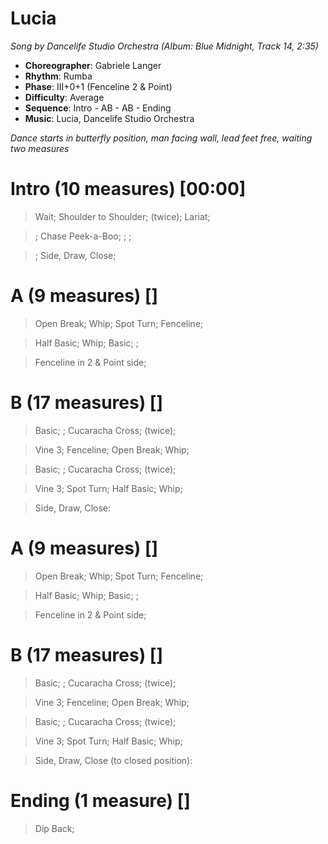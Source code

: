 # Lucia
*Song by Dancelife Studio Orchestra (Album: Blue Midnight, Track 14, 2:35)*

* **Choreographer**: Gabriele Langer
* **Rhythm**: Rumba
* **Phase**: III+0+1 (Fenceline 2 & Point)
* **Difficulty**: Average
* **Sequence**: Intro - AB - AB - Ending
* **Music**: Lucia, Dancelife Studio Orchestra

*Dance starts in butterfly position, man facing wall, lead feet free, waiting two measures*

# Intro (10 measures) [00:00]

> Wait; Shoulder to Shoulder; (twice); Lariat;

> ; Chase Peek-a-Boo; ; ;

> ; Side, Draw, Close;

# A (9 measures) []

> Open Break; Whip; Spot Turn; Fenceline;

> Half Basic; Whip; Basic; ;

> Fenceline in 2 & Point side;

# B (17 measures) []

> Basic; ; Cucaracha Cross; (twice);

> Vine 3; Fenceline; Open Break; Whip;

> Basic; ; Cucaracha Cross; (twice);

> Vine 3; Spot Turn; Half Basic; Whip;

> Side, Draw, Close:


# A (9 measures) []

> Open Break; Whip; Spot Turn; Fenceline;

> Half Basic; Whip; Basic; ;

> Fenceline in 2 & Point side;

# B (17 measures) []

> Basic; ; Cucaracha Cross; (twice);

> Vine 3; Fenceline; Open Break; Whip;

> Basic; ; Cucaracha Cross; (twice);

> Vine 3; Spot Turn; Half Basic; Whip;

> Side, Draw, Close (to closed position):

# Ending (1 measure) []

> Dip Back;